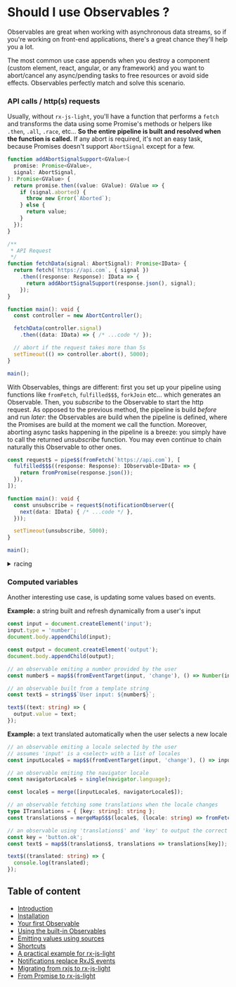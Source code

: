 # Should I use Observables ?

Observables are great when working with asynchronous data streams, so if you're working on front-end applications,
there's a great chance  they'll help you a lot.

The most common use case appends when you destroy a component (custom element, react, angular, or any framework)
and you want to abort/cancel any async/pending tasks to free resources or avoid side effects.
Observables perfectly match and solve this scenario.

### API calls / http(s) requests

Usually, without `rx-js-light`, you'll have a function that performs a `fetch`
and transforms the data using some Promise's methods or helpers like `.then`, `.all`, `.race`, etc...
**So the entire pipeline is built and resolved when the function is called.**
If any abort is required, it's not an easy task, because Promises doesn't support `AbortSignal` except for a few.

```ts
function addAbortSignalSupport<GValue>(
  promise: Promise<GValue>,
  signal: AbortSignal,
): Promise<GValue> {
  return promise.then((value: GValue): GValue => {
    if (signal.aborted) {
      throw new Error(`Aborted`);
    } else {
      return value;
    }
  });
}

/**
 * API Request
 */
function fetchData(signal: AbortSignal): Promise<IData> {
  return fetch(`https://api.com`, { signal })
    .then((response: Response): IData => {
      return addAbortSignalSupport(response.json(), signal);
    });
}

function main(): void {
  const controller = new AbortController();

  fetchData(controller.signal)
    .then((data: IData) => { /* ...code */ });

  // abort if the request takes more than 5s
  setTimeout(() => controller.abort(), 5000);
}

main();
```


With Observables, things are different: first you set up your pipeline using functions like
`fromFetch`, `fulfilled$$$`, `forkJoin` etc... which generates an Observable.
Then, you *subscribe* to the Observable to start the http request.
As opposed to the previous method, the pipeline is build *before* and run *later*:
the Observables are build when the pipeline is defined, where the Promises are build at the moment we call the function.
Moreover, aborting async tasks happening in the pipeline is a breeze: you simply have to call the returned *unsubscribe* function.
You may even continue to chain naturally this Observable to other ones.


```ts
const request$ = pipe$$(fromFetch(`https://api.com`), [
  fulfilled$$$((response: Response): IObservable<IData> => {
    return fromPromise(response.json());
  }),
]);

function main(): void {
  const unsubscribe = request$(notificationObserver({
    next(data: IData) { /* ...code */ },
  }));

  setTimeout(unsubscribe, 5000);
}

main();
```

<details>
  <summary>racing</summary>

```ts
const requestWithRace$ = raceWithNotifications(
  request$,
  timeoutWithErrorNotification(5000),
);

function main(): void {
  requestWithRace$(notificationObserver({
    next(data: IData) { /* ...code */ },
  }));
}

main();
```

</details>

### Computed variables

Another interesting use case, is updating some values based on events.


**Example:** a string built and refresh dynamically from a user's input

```ts
const input = document.createElement('input');
input.type = 'number';
document.body.appendChild(input);

const output = document.createElement('output');
document.body.appendChild(output);

// an observable emiting a number provided by the user
const number$ = map$$(fromEventTarget(input, 'change'), () => Number(input.value));

// an observable built from a template string
const text$ = string$$`User input: ${number$}`;

text$((text: string) => {
  output.value = text;
});
```


**Example:** a text translated automatically when the user selects a new locale

```ts
// an observable emiting a locale selected by the user
// assumes 'input' is a <select> with a list of locales
const inputLocale$ = map$$(fromEventTarget(input, 'change'), () => input.value);

// an observable emiting the navigator locale
const navigatorLocale$ = single(navigator.language);

const locale$ = merge([inputLocale$, navigatorLocale$]);

// an observable fetching some translations when the locale changes 
type ITranslations = { [key: string]: string };
const translations$ = mergeMapS$$(locale$, (locale: string) => fromFetchJSON<ITranslations>(`https://my-website.com/api/translations/${locale}`));

// an observable using 'translations$' and 'key' to output the correct translation
const key = 'button.ok';
const text$ = map$$(translations$, translations => translations[key]);

text$((translated: string) => {
  console.log(translated);
});
```



## Table of content

- [Introduction](./01-introduction.md)
- [Installation](./02-installation.md)
- [Your first Observable](./03-your-first-observable.md)
- [Using the built-in Observables](./04-using-the-built-in-observables.md)
- [Emitting values using sources](./05-sources.md)
- [Shortcuts](./06-rx-js-light-shortcuts.md)
- [A practical example for rx-js-light](./07-practical-example/07-practical-example.md)
- [Notifications replace RxJS events](./08-notifications.md)
- [Migrating from rxjs to rx-js-light](./09-migrating-from-rxjs-to-rx-js-light.md)
- [From Promise to rx-js-light](./10-from-promise-to-rx-js-light.md)

